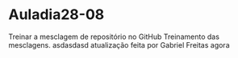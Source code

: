# Auladia28-08
Treinar a mesclagem de repositório no GitHub
Treinamento das mesclagens.
asdasdasd
atualização feita por Gabriel Freitas agora
